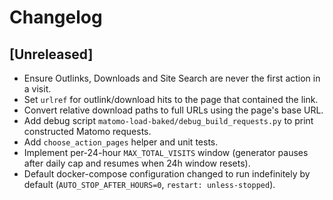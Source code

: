 # Changelog

## [Unreleased]

- Ensure Outlinks, Downloads and Site Search are never the first action in a visit.
- Set `urlref` for outlink/download hits to the page that contained the link.
- Convert relative download paths to full URLs using the page's base URL.
- Add debug script `matomo-load-baked/debug_build_requests.py` to print constructed Matomo requests.
- Add `choose_action_pages` helper and unit tests.
- Implement per-24-hour `MAX_TOTAL_VISITS` window (generator pauses after daily cap and resumes when 24h window resets).
- Default docker-compose configuration changed to run indefinitely by default (`AUTO_STOP_AFTER_HOURS=0`, `restart: unless-stopped`).
